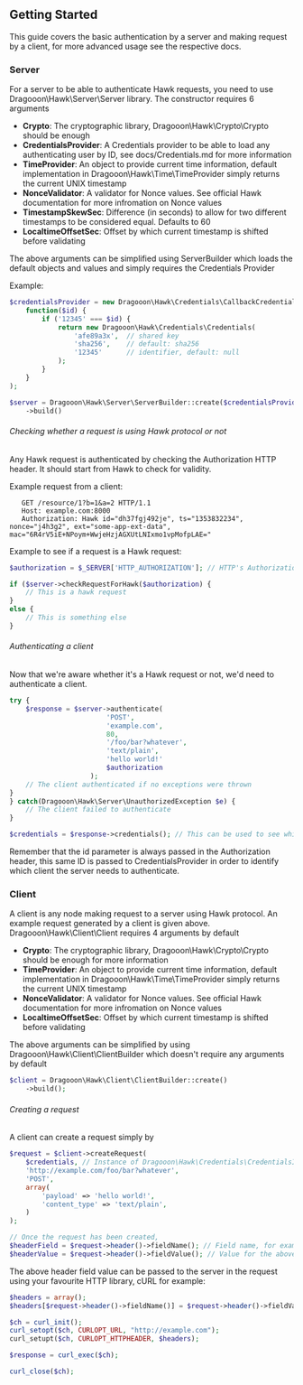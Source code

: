 Getting Started
------

This guide covers the basic authentication by a server and making request by a client, for more advanced usage see the
respective docs.

### Server

For a server to be able to authenticate Hawk requests, you need to use Dragooon\Hawk\Server\Server library. The
constructor requires 6 arguments

- **Crypto**: The cryptographic library, Dragooon\Hawk\Crypto\Crypto should be enough
- **CredentialsProvider**: A Credentials provider to be able to load any authenticating user by ID, see docs/Credentials.md
for more information
- **TimeProvider**: An object to provide current time information, default implementation in Dragooon\Hawk\Time\TimeProvider
simply returns the current UNIX timestamp
- **NonceValidator**: A validator for Nonce values. See official Hawk documentation for more infromation on Nonce values
- **TimestampSkewSec**: Difference (in seconds) to allow for two different timestamps to be considered equal. Defaults
to 60
- **LocaltimeOffsetSec**: Offset by which current timestamp is shifted before validating

The above arguments can be simplified using ServerBuilder which loads the default objects and values and simply requires
the Credentials Provider

Example:

```php
$credentialsProvider = new Dragooon\Hawk\Credentials\CallbackCredentialsProvider(
    function($id) {
        if ('12345' === $id) {
            return new Dragooon\Hawk\Credentials\Credentials(
                'afe89a3x',  // shared key
                'sha256',    // default: sha256
                '12345'      // identifier, default: null
            );
        }
    }
);

$server = Dragooon\Hawk\Server\ServerBuilder::create($credentialsProvider)
    ->build()
```

###### Checking whether a request is using Hawk protocol or not

Any Hawk request is authenticated by checking the Authorization HTTP header. It should start from Hawk to check for
validity.

Example request from a client:

```
   GET /resource/1?b=1&a=2 HTTP/1.1
   Host: example.com:8000
   Authorization: Hawk id="dh37fgj492je", ts="1353832234", nonce="j4h3g2", ext="some-app-ext-data", mac="6R4rV5iE+NPoym+WwjeHzjAGXUtLNIxmo1vpMofpLAE="
```

Example to see if a request is a Hawk request:

```php
$authorization = $_SERVER['HTTP_AUTHORIZATION']; // HTTP's Authorization passed by the client

if ($server->checkRequestForHawk($authorization) {
    // This is a hawk request
}
else {
    // This is something else
}
```

###### Authenticating a client

Now that we're aware whether it's a Hawk request or not, we'd need to authenticate a client.

```php
try {
    $response = $server->authenticate(
                        'POST',
                        'example.com',
                        80,
                        '/foo/bar?whatever',
                        'text/plain',
                        'hello world!'
                        $authorization
                    );
    // The client authenticated if no exceptions were thrown
}
} catch(Dragooon\Hawk\Server\UnauthorizedException $e) {
    // The client failed to authenticate
}

$credentials = $response->credentials(); // This can be used to see which client's ID is it to identify the user
```

Remember that the id parameter is always passed in the Authorization header, this same ID is passed to
CredentialsProvider in order to identify which client the server needs to authenticate.

### Client

A client is any node making request to a server using Hawk protocol. An example request generated by a client is given
above. Dragooon\Hawk\Client\Client requires 4 arguments by default

- **Crypto**: The cryptographic library, Dragooon\Hawk\Crypto\Crypto should be enough
for more information
- **TimeProvider**: An object to provide current time information, default implementation in Dragooon\Hawk\Time\TimeProvider
simply returns the current UNIX timestamp
- **NonceValidator**: A validator for Nonce values. See official Hawk documentation for more infromation on Nonce values
- **LocaltimeOffsetSec**: Offset by which current timestamp is shifted before validating

The above arguments can be simplified by using Dragooon\Hawk\Client\ClientBuilder which doesn't require any arguments
by default

```php
$client = Dragooon\Hawk\Client\ClientBuilder::create()
    ->build();
```

###### Creating a request

A client can create a request simply by

```php
$request = $client->createRequest(
    $credentials, // Instance of Dragooon\Hawk\Credentials\CredentialsInterface
    'http://example.com/foo/bar?whatever',
    'POST',
    array(
        'payload' => 'hello world!',
        'content_type' => 'text/plain',
    )
);

// Once the request has been created, 
$headerField = $request->header()->fieldName(); // Field name, for example "Authorization"
$headerValue = $request->header()->fieldValue(); // Value for the above field
```

The above header field value can be passed to the server in the request using your favourite HTTP library, cURL for
example:

```php
$headers = array();
$headers[$request->header()->fieldName()] = $request->header()->fieldValue();

$ch = curl_init();
curl_setopt($ch, CURLOPT_URL, "http://example.com");
curl_setupt($ch, CURLOPT_HTTPHEADER, $headers);

$response = curl_exec($ch);

curl_close($ch);
```